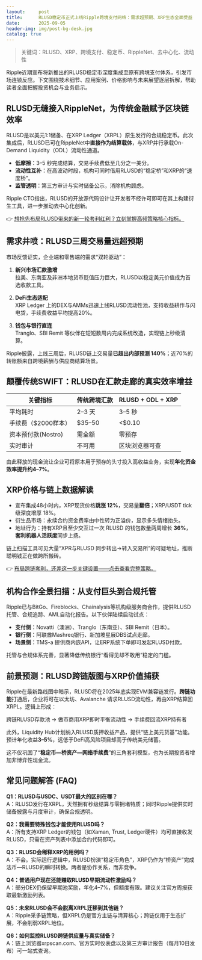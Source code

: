```yaml
---
layout:     post
title:      RLUSD稳定币正式上线Ripple跨境支付网络：需求超预期、XRP生态全面受益
date:       2025-09-05
header-img: img/post-bg-desk.jpg
catalog: true
---
```


> 关键词：RLUSD、XRP、跨境支付、稳定币、RippleNet、去中心化、流动性

Ripple近期宣布将新推出的RLUSD稳定币深度集成至原有跨境支付体系，引发市场连锁反应。下文围绕技术细节、应用案例、价格影响与未来展望逐层拆解，帮助读者全面把握投资机会与业务启示。

## RLUSD无缝接入RippleNet，为传统金融赋予区块链效率
RLUSD是以美元1:1储备、在XRP Ledger（XRPL）原生发行的合规稳定币。此次集成后，RLUSD已可在RippleNet中**直接作为结算载体**，与XRP并行承载On-Demand Liquidity（ODL）流动性通道。

- **低摩擦**：3–5 秒完成结算，交易手续费低至几分之一美分。  
- **流动性互补**：在高波动时段，机构可同时借用RLUSD的“稳定桥”和XRP的“速度桥”。  
- **监管透明**：第三方审计与实时储备公示，消除机构顾虑。

Ripple CTO指出，RLUSD的开放源代码设计让开发者不经许可即可在其上构建衍生工具，进一步推动去中心化创新。

👉 [想抢先布局RLUSD带来的新一轮套利红利？立刻掌握高频策略核心指标。](https://okxdog.com/)

## 需求井喷：RLUSD三周交易量远超预期
市场反馈证实，企业端和零售端的需求“双轮驱动”：

1. **新兴市场汇款激增**  
   拉美、东南亚及非洲本地货币贬值压力巨大，RLUSD以稳定美元价值成为首选收款工具。

2. **DeFi生态适配**  
   XRP Ledger 上的DEX与AMMs迅速上线RLUSD流动性池，支持收益耕作与闪电贷，手续费收益平均提高20%。

3. **钱包与银行直连**  
   Tranglo、SBI Remit 等伙伴在短短数周内完成系统改造，实现链上秒级清算。

Ripple披露，上线三周后，RLUSD链上交易量**已超出内部预测 140%**；近70%的转账额来自跨境薪酬与供应商结算场景。

## 颠覆传统SWIFT：RLUSD在汇款走廊的真实效率增益
| 关键指标                | 传统跨境汇款 | RLUSD + ODL  + XRP |
|-------------------------|--------------|----------------------|
| 平均耗时                | 2–3 天       | 3–5 秒               |
| 手续费（$2000样本）     | $35–50       | <$0.10               |
| 资本预付款(Nostro)      | 需全额       | 零预存               |
| 实时审计                | 不可用       | 区块浏览器可查       |

由此释放的现金流让企业可将原本用于预存的头寸投入高收益业务，实现**年化资金效率提升约4–7%**。

## XRP价格与链上数据解读
- 宣布集成48小时内，XRP现货价格**跳涨 12%**，交易量**翻倍**；XRP/USDT  tick级深度增厚 18%。  
- 衍生品市场：永续合约资金费率由中性转为正溢价，显示多头情绪抬头。  
- 地址行为：持有XRP且至少交互过一次 RLUSD 的钱包数量两周增长 **36%**，**套利机器人活跃度**同步上扬。

链上扫描工具可见大量“XPR与RLUSD 同步转出→转入交易所”的可疑地址，推断聪明钱正在做跨所搬砖。

👉 [布局跨链套利，还差这一步关键设置——点击查看完整策略。](https://okxdog.com/)

## 机构合作全景扫描：从支付巨头到合规托管
Ripple已与BitGo、Fireblocks、Chainalysis等机构级服务商合作，提供RLUSD托管、合规追踪、AML自动化报告。以下伙伴陆续启动试点：

- **支付侧**：Novatti（澳洲）、Tranglo（东南亚）、SBI Remit（日本）。  
- **银行侧**：阿联酋Mashreq银行、新加坡星展DBS试点走廊。  
- **场景侧**：TMS-a 提供商内嵌API，让ERP系统下单即可发起RLUSD付款。

托管与合规体系完善，显著降低传统银行“看得见却不敢用”稳定的门槛。

## 前景预测：RLUSD跨链版图与XRP价值捕获
Ripple在最新路线图中暗示，RLUSD将在2025年底实现EVM兼容链发行。**跨链功能**打通后，企业将可在以太坊、Avalanche 请求RLUSD流动性，再由XRP结算回XRPL。逻辑上形成：

跨链RLUSD存款池  →  做市商用XRP即时平衡流动性  →  手续费回流XRP持有者

此外，Liquidity Hub计划纳入RLUSD质押收益产品，提供“链上美元货基”功能。预计年化收益**3–5%**，远低于DeFi高风险项目却高于传统美元储蓄。

这不仅巩固了“**稳定币—桥资产—网络手续费**”的三角套利模型，也为长期投资者增加非博弈性现金流。

## 常见问题解答 (FAQ)

**Q1：RLUSD与USDC、USDT最大的区别在哪？**  
A：RLUSD发行在XRPL，天然拥有秒级结算与零拥堵特质；同时Ripple提供实时储备披露与月度审计，确保合规透明。

**Q2：我需要特殊钱包才能使用RLUSD吗？**  
A：所有支持XRP Ledger的钱包（如Xaman, Trust, Ledger硬件）均可直接收发RLUSD，只需在资产列表中添加合约代码即可。

**Q3：RLUSD会稀释XRP的用例吗？**  
A：不会。实际运行逻辑中，RLUSD扮演“稳定币角色”，XRP仍作为“桥资产”完成法币—RLUSD的瞬时转换。两者是协作关系，而非竞争。

**Q4：普通用户现在还能赚取RLUSD早期流动性激励吗？**  
A：部分DEX仍保留早期池奖励，年化4–7%，但额度有限。建议关注官方周报获取最新激励列表。

**Q5：未来RLUSD会不会脱离XRPL迁移到其他链？**  
A：Ripple采多链策略，但XRPL仍是官方主链与清算核心；跨链仅用于生态扩展，不会削弱XRPL地位。

**Q6：如何监控RLUSD跨链供应量与真实储备？**  
A：链上浏览器xrpscan.com、官方实时仪表盘以及第三方审计报告（每月10日发布）可一站式查询。